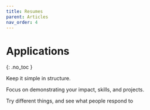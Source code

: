 ```yaml
---
title: Resumes
parent: Articles
nav_order: 4
---
```


# Applications
{: .no_toc }

Keep it simple in structure.
  
Focus on demonstrating your impact, skills, and projects.
  
Try different things, and see what people respond to